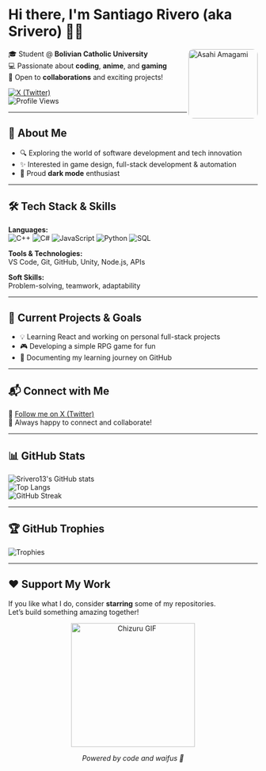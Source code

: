 # Hi there, I'm **Santiago Rivero** (aka **Srivero**) 👨‍💻

<img src="https://i.pinimg.com/736x/58/21/09/582109c298ac3112130702779adc7f3b.jpg" width="140" align="right" alt="Asahi Amagami" style="border-radius: 10px;"/>

🎓 Student @ **Bolivian Catholic University**  
💻 Passionate about **coding**, **anime**, and **gaming**  
🤝 Open to **collaborations** and exciting projects!

[![X (Twitter)](https://img.shields.io/badge/X-%40Srivero1234-1DA1F2?style=flat&logo=twitter)](https://x.com/Srivero1234)  
![Profile Views](https://komarev.com/ghpvc/?username=Srivero13&label=Profile%20Views&color=blueviolet&style=flat)

---

## 🧠 About Me

- 🔍 Exploring the world of software development and tech innovation  
- ✨ Interested in game design, full-stack development & automation  
- 🌙 Proud **dark mode** enthusiast

---

## 🛠️ Tech Stack & Skills

**Languages:**  
![C++](https://img.shields.io/badge/C++-00599C?style=flat&logo=c%2B%2B&logoColor=white)
![C#](https://img.shields.io/badge/C%23-239120?style=flat&logo=c-sharp&logoColor=white)
![JavaScript](https://img.shields.io/badge/JavaScript-F7DF1E?style=flat&logo=javascript&logoColor=black)
![Python](https://img.shields.io/badge/Python-3776AB?style=flat&logo=python&logoColor=white)
![SQL](https://img.shields.io/badge/SQL-4479A1?style=flat&logo=sqlite&logoColor=white)

**Tools & Technologies:**  
VS Code, Git, GitHub, Unity, Node.js, APIs

**Soft Skills:**  
Problem-solving, teamwork, adaptability

---

## 🚀 Current Projects & Goals

- 💡 Learning React and working on personal full-stack projects  
- 🎮 Developing a simple RPG game for fun  
- 📘 Documenting my learning journey on GitHub

---

## 📬 Connect with Me

📨 [Follow me on X (Twitter)](https://x.com/Srivero1234)  
💬 Always happy to connect and collaborate!

---

## 📊 GitHub Stats

![Srivero13's GitHub stats](https://github-readme-stats.vercel.app/api?username=Srivero13&show_icons=true&theme=radical)  
![Top Langs](https://github-readme-stats.vercel.app/api/top-langs/?username=Srivero13&layout=compact&theme=radical)  
![GitHub Streak](https://streak-stats.demolab.com?user=Srivero13&theme=radical&date_format=M%20j%5B%2C%20Y%5D)

---

## 🏆 GitHub Trophies

![Trophies](https://github-profile-trophy.vercel.app/?username=Srivero13&theme=radical&margin-w=10&row=1)

---

## ❤️ Support My Work

If you like what I do, consider **starring** some of my repositories.  
Let’s build something amazing together!



<p align="center">
<img src="https://media0.giphy.com/media/v1.Y2lkPTc5MGI3NjExMzVrcGw3NXE3NnpvaWhvZXAyaTB6N3E0N2duZzN2MXhjcWF0OWN4aCZlcD12MV9pbnRlcm5hbF9naWZfYnlfaWQmY3Q9Zw/GaePqH1aHE95KI0Vt7/giphy.gif" width="250" alt="Chizuru GIF" />
</p>
<p align="center"><i>Powered by code and waifus 🖤</i></p>
